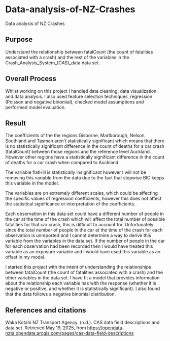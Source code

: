 # Data-analysis-of-NZ-Crashes
Data analysis of NZ Crashes

## Purpose
Understand the relationship between fatalCount (the count of fatalities associated with a crash) and the rest of the variables in the Crash_Analysis_System_(CAS)_data data set.

## Overall Process
Whilst working on this project I handled data cleaning, data visualization and data analysis. I also used feature selection techniques, regression (Poisson and negative binomial), checked model assumptions and performed model evaluation.

## Result
The coefficients of the the regions Gisborne, Marlborough, Nelson, Southland and Tasman aren’t statistically significant which means that there is no statistically significant difference in the count of deaths for a car crash (fatalCount) between those regions and the reference level Auckland. However other regions have a statistically significant difference in the count of deaths for a car crash when compared to Auckland.

The variable flatHill is statistically insignificant however I will not be removing this variable from the data due to the fact that stepwise BIC keeps this variable in the model.

The variables are on extremely different scales, which could be affecting the specific values of regression coefficients, however this does not affect the statistical significance or interpretation of the coefficients.

Each observation in this data set could have a different number of people in the car at the time of the crash which will affect the total number of possible fatalities for that car crash, this is difficult to account for. Unfortunately since the total number of people in the car at the time of the crash for each observation is unreported and I cannot determine a way to derive this variable from the variables in the data set. If the number of people in the car for each observation had been recorded then I would have treated this variable as an exposure variable and I would have used this variable as an offset in my model.

I started this project with the intent of understanding the relationships between fatalCount (the count of fatalities associated with a crash) and the other variables in the data set. I have fit a model that provides information about the relationship each variable has with the response (whether it is negative or positive, and whether it is statistically significant). I also found that the data follows a negative binomial distribution.

## References and citations
Waka Kotahi NZ Transport Agency. (n.d.). CAS data field descriptions and data set. Retrieved May 19, 2025, from https://opendata-nzta.opendata.arcgis.com/pages/cas-data-field-descriptions

